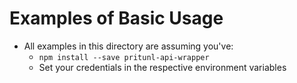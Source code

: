 # Examples of Basic Usage
* All examples in this directory are assuming you've:
    - `npm install --save pritunl-api-wrapper`
    - Set your credentials in the respective environment variables